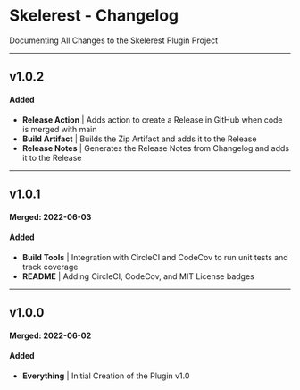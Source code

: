 # Skelerest - Changelog
Documenting All Changes to the Skelerest Plugin Project

---

## v1.0.2
#### Added
- **Release Action** | Adds action to create a Release in GitHub when code is merged with main
- **Build Artifact** | Builds the Zip Artifact and adds it to the Release
- **Release Notes** | Generates the Release Notes from Changelog and adds it to the Release

---

## v1.0.1
#### Merged: 2022-06-03
#### Added
- **Build Tools** | Integration with CircleCI and CodeCov to run unit tests and track coverage
- **README** | Adding CircleCI, CodeCov, and MIT License badges

---

## v1.0.0
#### Merged: 2022-06-02
#### Added
- **Everything** | Initial Creation of the Plugin v1.0
